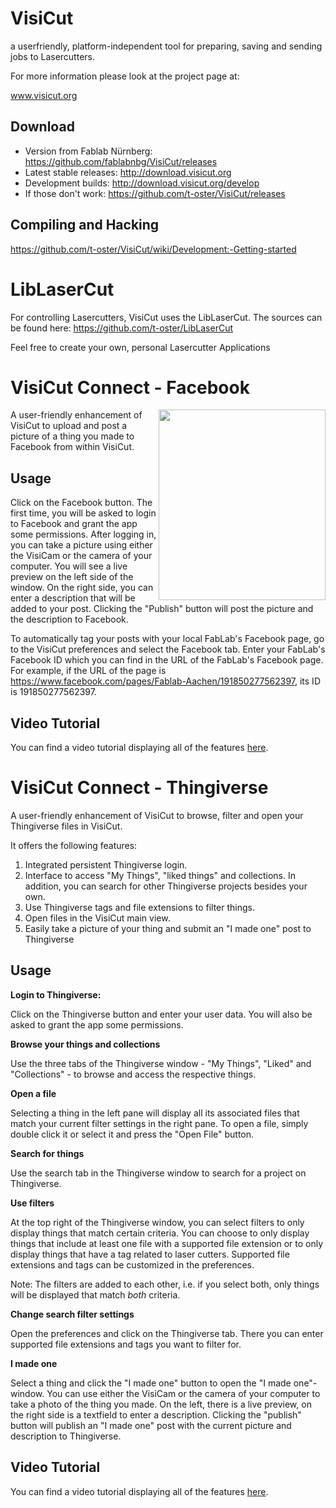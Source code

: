VisiCut
=======

a userfriendly, platform-independent tool for preparing, saving and sending jobs to Lasercutters.

For more information please look at the project page at:

www.visicut.org

Download
--------
* Version from Fablab Nürnberg: https://github.com/fablabnbg/VisiCut/releases
* Latest stable releases: http://download.visicut.org
* Development builds: http://download.visicut.org/develop
* If those don't work: https://github.com/t-oster/VisiCut/releases

Compiling and Hacking
---------------------
https://github.com/t-oster/VisiCut/wiki/Development:-Getting-started

LibLaserCut
===========

For controlling Lasercutters, VisiCut uses the LibLaserCut. The sources can be found here: https://github.com/t-oster/LibLaserCut

Feel free to create your own, personal Lasercutter Applications

VisiCut Connect - Facebook
=======

<img src="https://cloud.githubusercontent.com/assets/7680318/6001719/e210576a-aaec-11e4-866a-ce54799dea1b.png" width="267px"
 height="305px" alt="" title="VisiCut Connect" align="right" />

A user-friendly enhancement of VisiCut to upload and post a picture of a thing you made to Facebook from within VisiCut.

Usage
--------

Click on the Facebook button. The first time, you will be asked to login to Facebook and grant the app some permissions.
After logging in, you can take a picture using either the VisiCam or the camera of your computer. You will see a live preview on the left side of the window. On the right side, you can enter a description that will be added to your post. Clicking the "Publish" button will post the picture and the description to Facebook.

To automatically tag your posts with your local FabLab's Facebook page, go to the VisiCut preferences and select the Facebook tab. Enter your FabLab's Facebook ID which you can find in the URL of the FabLab's Facebook page. For example, if the URL of the page is https://www.facebook.com/pages/Fablab-Aachen/191850277562397, its ID is 191850277562397.

Video Tutorial
--------
You can find a video tutorial displaying all of the features <a href="https://www.youtube.com/watch?v=MxeHqAg4TIs">here</a>.

VisiCut Connect - Thingiverse
=======

A user-friendly enhancement of VisiCut to browse, filter and open your Thingiverse files in VisiCut.

It offers the following features:

1. Integrated persistent Thingiverse login.
2. Interface to access "My Things", "liked things" and collections. In addition, you can search for other Thingiverse projects besides your own.
3. Use Thingiverse tags and file extensions to filter things.
4. Open files in the VisiCut main view.
5. Easily take a picture of your thing and submit an "I made one" post to Thingiverse

Usage
--------
**Login to Thingiverse:** 

Click on the Thingiverse button and enter your user data. You will also be asked to grant the app some permissions.

**Browse your things and collections**

Use the three tabs of the Thingiverse window - "My Things", "Liked" and "Collections" - to browse and access the respective things.

**Open a file**

Selecting a thing in the left pane will display all its associated files that match your current filter settings in the right pane. To open a file, simply double click it or select it and press the "Open File" button.

**Search for things**

Use the search tab in the Thingiverse window to search for a project on Thingiverse.

**Use filters**

At the top right of the Thingiverse window, you can select filters to only display things that match certain criteria.
You can choose to only display things that include at least one file with a supported file extension or to only display things that have a tag related to laser cutters. Supported file extensions and tags can be customized in the preferences.

Note: The filters are added to each other, i.e. if you select both, only things will be displayed that match *both* criteria.

**Change search filter settings**

Open the preferences and click on the Thingiverse tab. There you can enter supported file extensions and tags you want to filter for.

**I made one**

Select a thing and click the "I made one" button to open the "I made one"-window. You can use either the VisiCam or the camera of your computer to take a photo of the thing you made. On the left, there is a live preview, on the right side is a textfield to enter a description. Clicking the "publish" button will publish an "I made one" post with the current picture and description to Thingiverse.

Video Tutorial
--------
You can find a video tutorial displaying all of the features <a href="https://www.youtube.com/watch?v=-YspZ8w3ZM0">here</a>.
